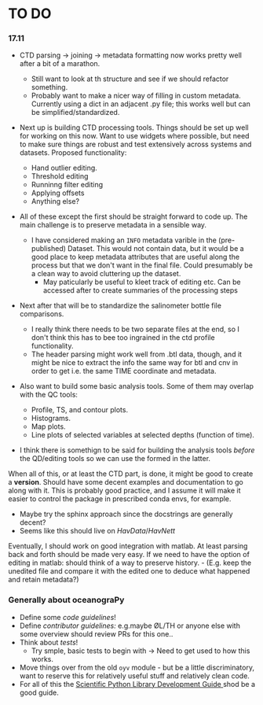 # TO DO

### 17.11

- CTD parsing -> joining -> metadata formatting now works pretty well after a bit of a marathon.
    + Still want to look at th structure and see if we should refactor something.
    + Probably want to make a nicer way of filling in custom metadata. Currently using a dict in an
      adjacent .py file; this works well but can be simplified/standardized.

- Next up is building CTD processing tools. Things should be set up well for working on this now.
  Want to use widgets where possible, but need to make sure things are robust and test extensively
  across systems and datasets. Proposed functionality:

    + Hand outlier editing.
    + Threshold editing 
    + Runninng filter editing 
    + Applying offsets
    + Anything else?

- All of these except the first should be straight forward to code up. The main challenge is to
  preserve metadata in a sensible way.

    - I have considered making an `INFO` metadata varible in the (pre-published) Dataset. This would
      not contain data, but it would be a good place to keep metadata attributes that are useful
      along the process but that we don't want in the final file. Could presumably be a clean way to
      avoid cluttering up the dataset.
      + May paticularly be useful to kleet track of editing etc. Can be accessed after to create
        summaries of the processing steps 

- Next after that will be to standardize the salinometer bottle file comparisons. 

    + I really think there needs to be two separate files at the end, so I don't think this has to
      bee too ingrained in the ctd profile functionality.
    + The header parsing might work well from .btl data, though, and it might be nice to extract the
      info the same way for btl and cnv in order to get i.e. the same TIME coordinate and metadata. 

- Also want to build some basic analysis tools. Some of them may overlap with the QC tools:

    - Profile, TS, and contour plots.
    - Histograms.
    - Map plots.
    - Line plots of selected variables at selected depths (function of time).

- I think there is somethign to be said for building the analysis tools *before* the QD/editing
  tools so we can use the formed in the latter.

When all of this, or at least the CTD part, is done, it might be good to create a **version**.
Should have some decent examples and documentation to go along with it. This is probably good
practice, and I assume it will make it easier to control the package in prescribed conda envs, for
example.

- Maybe try the sphinx approach since the docstrings are generally decent? 
- Seems like this should live on *HavData*/*HavNett*

Eventually, I should work on good integration with matlab. At least parsing back and forth should be
made very easy. If we need to have the option of editing in matlab: should think of a way to
    preserve history. - (E.g. keep the unedited file and compare it with the edited one to deduce
    what happened and retain metadata?)

### Generally about oceanograPy

- Define some *code guidelines*! 
- Define *contributor guidelines:* e.g.maybe ØL/TH or anyone else with some overview should review
  PRs for this one..
- Think about *tests*!
    + Try smple, basic tests to begin with -> Need to get used to how this works. 
- Move things over from the old `oyv` module - but be a little discriminatory, want to reserve this
  for relatively useful stuff and relatively clean code.
- For all of this the [ Scientific Python Library Development Guide
](https://learn.scientific-python.org/development/) shod be a good guide.
